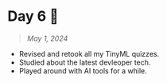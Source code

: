 # Day 6 🥋

> *May 1, 2024*

- Revised and retook all my TinyML quizzes.
- Studied about the latest devleoper tech.
- Played around with AI tools for a while.